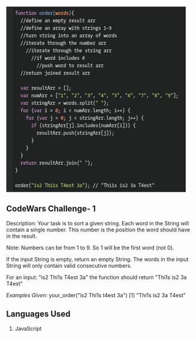 ![.:Your order, please.:.](codeWar1.png)

## CodeWars Challenge- 1

Description:
Your task is to sort a given string. Each word in the String will contain a single number. This number is the position the word should have in the result.

Note: Numbers can be from 1 to 9. So 1 will be the first word (not 0).

If the input String is empty, return an empty String. The words in the input String will only contain valid consecutive numbers.

For an input: "is2 Thi1s T4est 3a" the function should return "Thi1s is2 3a T4est"


*Examples Given:*
your_order("is2 Thi1s t4est 3a")
[1] "Thi1s is2 3a T4est"

## Languages Used

1. JavaScript
